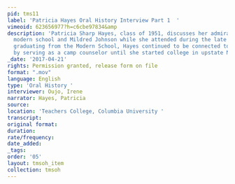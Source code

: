 ```yaml
---
pid: tms11
label: 'Patricia Hayes Oral History Interview Part 1  '
vimeoid: 623656977?h=c6cbe97834&amp
description: 'Patricia Sharp Hayes, class of 1951, discusses her admiration for the
  modern school and Mildred Johnson while she attended during the late 1940s. After
  graduating from the Modern School, Hayes continued to be connected to the school
  by serving as a camp counselor until she started college in upstate NY. '
_date: '2017-04-21'
rights: Permission granted, release form on file
format: ".mov"
language: English
type: 'Oral History '
interviewer: Oujo, Irene
narrator: Hayes, Patricia
source:
location: 'Teachers College, Columbia University '
transcript:
original format:
duration:
rate/frequency:
date_added:
_tags:
order: '05'
layout: tmsoh_item
collection: tmsoh
---
```

